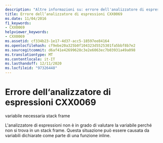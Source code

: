 ```yaml
---
description: "Altre informazioni su: errore dell'analizzatore di espressioni CXX0069"
title: Errore dell‘analizzatore di espressioni CXX0069
ms.date: 11/04/2016
f1_keywords:
- CXX0069
helpviewer_keywords:
- CXX0069
ms.assetid: cf334b23-1e17-4d37-acc5-18597ee84164
ms.openlocfilehash: cf9ebe20a325b0f104323d5525301fa5bbf8b7e2
ms.sourcegitcommit: d6af41e42699628c3e2e6063ec7b03931a49a098
ms.translationtype: MT
ms.contentlocale: it-IT
ms.lasthandoff: 12/11/2020
ms.locfileid: "97326448"
---
```

# <a name="expression-evaluator-error-cxx0069"></a>Errore dell‘analizzatore di espressioni CXX0069

variabile necessaria stack frame

L'analizzatore di espressioni non è in grado di valutare la variabile perché non si trova in un stack frame. Questa situazione può essere causata da variabili dichiarate come parte di una funzione inline.
